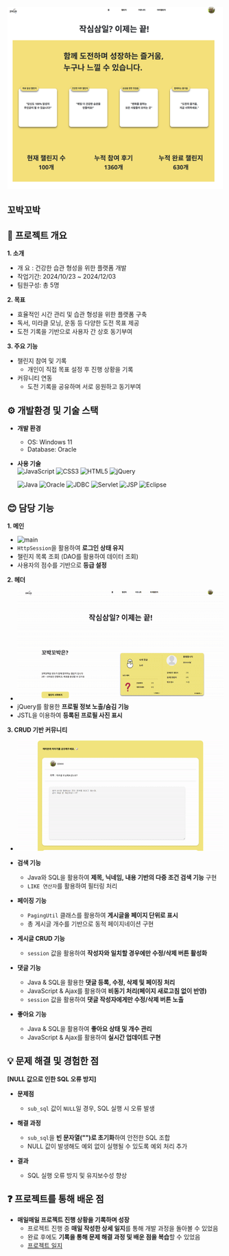 ![메인 화면](images/main.png)

## 꼬박꼬박

## 📖 프로젝트 개요

**1. 소개**  
  - 개   요 : 건강한 습관 형성을 위한 플랫폼 개발  
  - 작업기간: 2024/10/23 ~ 2024/12/03  
  - 팀원구성: 총 5명  

**2. 목표**  
  - 효율적인 시간 관리 및 습관 형성을 위한 플랫폼 구축  
  - 독서, 미라클 모닝, 운동 등 다양한 도전 목표 제공  
  - 도전 기록을 기반으로 사용자 간 상호 동기부여  

**3. 주요 기능**  
  - 챌린지 참여 및 기록  
    - 개인이 직접 목표 설정 후 진행 상황을 기록  
  - 커뮤니티 연동  
    - 도전 기록을 공유하며 서로 응원하고 동기부여  

## ⚙️ 개발환경 및 기술 스택  

  - **개발 환경**  
    - OS: Windows 11  
    - Database: Oracle  

  - **사용 기술**  
      ![JavaScript](https://img.shields.io/badge/JavaScript-F7DF1E?style=for-the-badge&logo=JavaScript&logoColor=white)
      ![CSS3](https://img.shields.io/badge/CSS-239120?&style=for-the-badge&logo=css3&logoColor=white)
      ![HTML5](https://img.shields.io/badge/HTML5-E34F26?style=for-the-badge&logo=html5&logoColor=white)
      ![jQuery](https://img.shields.io/badge/jQuery-0769AD?style=for-the-badge&logo=jquery&logoColor=white)

    
      ![Java](https://img.shields.io/badge/Java-ED8B00?style=for-the-badge&logo=openjdk&logoColor=white)
      ![Oracle](https://img.shields.io/badge/Oracle-F80000?style=for-the-badge&logo=oracle&logoColor=black)
      ![JDBC](https://img.shields.io/badge/JDBC-4479A1?style=for-the-badge&logo=oracle&logoColor=white)
      ![Servlet](https://img.shields.io/badge/Servlet-007396?style=for-the-badge&logo=java&logoColor=white)
      ![JSP](https://img.shields.io/badge/JSP-323330?style=for-the-badge&logo=eclipse&logoColor=white)
      ![Eclipse](https://img.shields.io/badge/eclipse-F2A13E?style=for-the-badge&logo=eclipse&logoColor=2C2255)


## 😊 담당 기능

**1. 메인**  
  - ![main](https://github.com/704hj/ChallengeWithMe/blob/main/images/main.gif?raw=true)  
  - `HttpSession`을 활용하여 **로그인 상태 유지**  
  - 챌린지 목록 조회 (DAO를 활용하여 데이터 조회)  
  - 사용자의 점수를 기반으로 **등급 설정**  

**2. 헤더**  
  - ![header](https://github.com/704hj/ChallengeWithMe/blob/main/images/header.gif?raw=true)  
  - jQuery를 활용한 **프로필 정보 노출/숨김 기능**  
  - JSTL을 이용하여 **등록된 프로필 사진 표시**  

**3. CRUD 기반 커뮤니티**  
  - ![community](https://github.com/704hj/ChallengeWithMe/blob/main/images/comm.gif?raw=true)  

  - **검색 기능**  
    - Java와 SQL을 활용하여 **제목, 닉네임, 내용 기반의 다중 조건 검색 기능** 구현  
    - `LIKE 연산자`를 활용하여 필터링 처리  
  
  - **페이징 기능**  
    - `PagingUtil` 클래스를 활용하여 **게시글을 페이지 단위로 표시**  
    - 총 게시글 개수를 기반으로 동적 페이지네이션 구현  
  
  - **게시글 CRUD 기능**  
    - `session` 값을 활용하여 **작성자와 일치할 경우에만 수정/삭제 버튼 활성화**  
  
  - **댓글 기능**  
    - Java & SQL을 활용한 **댓글 등록, 수정, 삭제 및 페이징 처리**  
    - JavaScript & Ajax를 활용하여 **비동기 처리(페이지 새로고침 없이 반영)**  
    - `session` 값을 활용하여 **댓글 작성자에게만 수정/삭제 버튼 노출**  
  
  - **좋아요 기능**  
    - Java & SQL을 활용하여 **좋아요 상태 및 개수 관리**  
    - JavaScript & Ajax를 활용하여 **실시간 업데이트 구현**  

## 💡 문제 해결 및 경험한 점  

**[NULL 값으로 인한 SQL 오류 방지]**  

- **문제점**  
  - `sub_sql` 값이 `NULL`일 경우, SQL 실행 시 오류 발생  

- **해결 과정**  
  - `sub_sql`을 **빈 문자열("")로 초기화**하여 안전한 SQL 조합  
  - NULL 값이 발생해도 예외 없이 실행될 수 있도록 예외 처리 추가  

- **결과**  
  - SQL 실행 오류 방지 및 유지보수성 향상  

## ❓ 프로젝트를 통해 배운 점  

- **매일매일 프로젝트 진행 상황을 기록하며 성장**  
  - 프로젝트 진행 중 **매일 작성한 상세 일지**를 통해 개발 과정을 돌아볼 수 있었음  
  - 완료 후에도 **기록을 통해 문제 해결 과정 및 배운 점을 복습**할 수 있었음  
  - [프로젝트 일지](https://www.notion.so/1718913a4d278078a4b1dc6da0fecf11)

